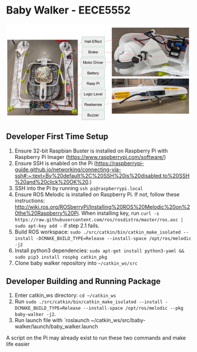 # Baby Walker - EECE5552

![](https://github.com/LoveLennone/baby_walker/blob/main/pics/pic3.png)

## Developer First Time Setup

1. Ensure 32-bit Raspbian Buster is installed on Raspberry Pi with Raspberry Pi Imager (https://www.raspberrypi.com/software/)
2. Ensure SSH is enabled on the Pi (https://raspberrypi-guide.github.io/networking/connecting-via-ssh#:~:text=By%20default%2C%20SSH%20is%20disabled,to%20SSH%20and%20click%20OK%20.)
3. SSH into the Pi by running `ssh pi@raspberrypi.local`
4. Ensure ROS Melodic is installed on Raspberry Pi. If not, follow these instructions: http://wiki.ros.org/ROSberryPi/Installing%20ROS%20Melodic%20on%20the%20Raspberry%20Pi. When installing key, run `curl -s https://raw.githubusercontent.com/ros/rosdistro/master/ros.asc | sudo apt-key add -` if step 2.1 fails.
5. Build ROS workspace: `sudo ./src/catkin/bin/catkin_make_isolated --install -DCMAKE_BUILD_TYPE=Release --install-space /opt/ros/melodic -j2`
6. Install python3 dependencies: `sudo apt-get install python3-yaml && sudo pip3 install rospkg catkin_pkg`
7. Clone baby walker repository into `~/catkin_ws/src`

## Developer Building and Running Package

1. Enter catkin_ws directory: `cd ~/catkin_ws`
1. Run `sudo ./src/catkin/bin/catkin_make_isolated --install -DCMAKE_BUILD_TYPE=Release --install-space /opt/ros/melodic --pkg baby-walker -j2`.
2. Run launch file with `roslaunch ~/catkin_ws/src/baby-walker/launch/baby_walker.launch

A script on the Pi may already exist to run these two commands and make life easier
